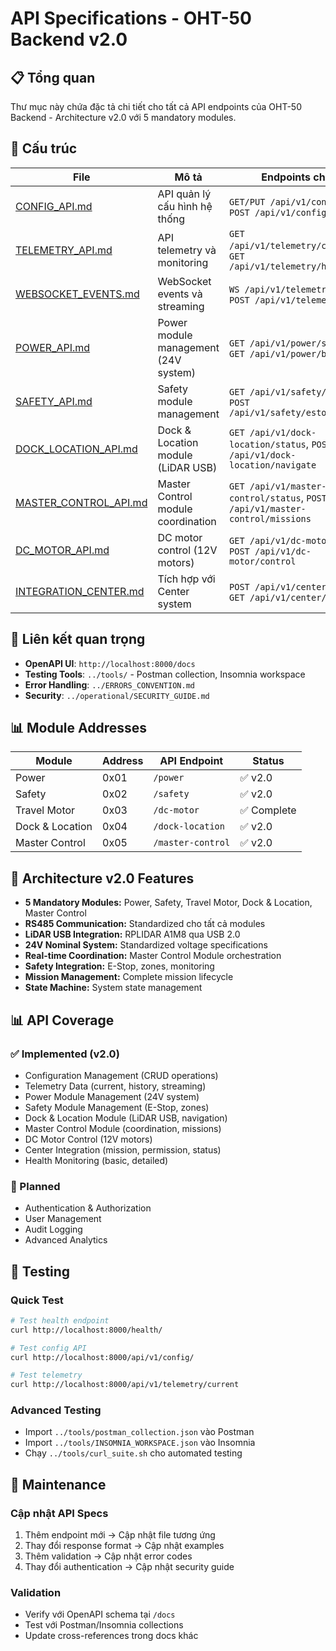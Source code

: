 # API Specifications - OHT-50 Backend v2.0

## 📋 Tổng quan
Thư mục này chứa đặc tả chi tiết cho tất cả API endpoints của OHT-50 Backend - Architecture v2.0 với 5 mandatory modules.

## 📁 Cấu trúc

| File | Mô tả | Endpoints chính | Status |
|------|-------|-----------------|--------|
| [CONFIG_API.md](./CONFIG_API.md) | API quản lý cấu hình hệ thống | `GET/PUT /api/v1/config/`, `POST /api/v1/config/validate` | ✅ v2.0 |
| [TELEMETRY_API.md](./TELEMETRY_API.md) | API telemetry và monitoring | `GET /api/v1/telemetry/current`, `GET /api/v1/telemetry/history` | ✅ Complete |
| [WEBSOCKET_EVENTS.md](./WEBSOCKET_EVENTS.md) | WebSocket events và streaming | `WS /api/v1/telemetry/stream`, `POST /api/v1/telemetry/rate` | ✅ Complete |
| [POWER_API.md](./POWER_API.md) | Power module management (24V system) | `GET /api/v1/power/status`, `GET /api/v1/power/battery` | ✅ v2.0 |
| [SAFETY_API.md](./SAFETY_API.md) | Safety module management | `GET /api/v1/safety/status`, `POST /api/v1/safety/estop/trigger` | ✅ v2.0 |
| [DOCK_LOCATION_API.md](./DOCK_LOCATION_API.md) | Dock & Location module (LiDAR USB) | `GET /api/v1/dock-location/status`, `POST /api/v1/dock-location/navigate` | ✅ v2.0 |
| [MASTER_CONTROL_API.md](./MASTER_CONTROL_API.md) | Master Control module coordination | `GET /api/v1/master-control/status`, `POST /api/v1/master-control/missions` | ✅ v2.0 |
| [DC_MOTOR_API.md](./DC_MOTOR_API.md) | DC motor control (12V motors) | `GET /api/v1/dc-motor/status`, `POST /api/v1/dc-motor/control` | ✅ Complete |
| [INTEGRATION_CENTER.md](./INTEGRATION_CENTER.md) | Tích hợp với Center system | `POST /api/v1/center/mission`, `GET /api/v1/center/modules` | ✅ Complete |

## 🔗 Liên kết quan trọng

- **OpenAPI UI**: `http://localhost:8000/docs`
- **Testing Tools**: `../tools/` - Postman collection, Insomnia workspace
- **Error Handling**: `../ERRORS_CONVENTION.md`
- **Security**: `../operational/SECURITY_GUIDE.md`

## 📊 Module Addresses
| Module | Address | API Endpoint | Status |
|--------|---------|--------------|--------|
| Power | 0x01 | `/power` | ✅ v2.0 |
| Safety | 0x02 | `/safety` | ✅ v2.0 |
| Travel Motor | 0x03 | `/dc-motor` | ✅ Complete |
| Dock & Location | 0x04 | `/dock-location` | ✅ v2.0 |
| Master Control | 0x05 | `/master-control` | ✅ v2.0 |

## 🔧 Architecture v2.0 Features
- **5 Mandatory Modules:** Power, Safety, Travel Motor, Dock & Location, Master Control
- **RS485 Communication:** Standardized cho tất cả modules
- **LiDAR USB Integration:** RPLIDAR A1M8 qua USB 2.0
- **24V Nominal System:** Standardized voltage specifications
- **Real-time Coordination:** Master Control Module orchestration
- **Safety Integration:** E-Stop, zones, monitoring
- **Mission Management:** Complete mission lifecycle
- **State Machine:** System state management

## 📊 API Coverage

### ✅ Implemented (v2.0)
- Configuration Management (CRUD operations)
- Telemetry Data (current, history, streaming)
- Power Module Management (24V system)
- Safety Module Management (E-Stop, zones)
- Dock & Location Module (LiDAR USB, navigation)
- Master Control Module (coordination, missions)
- DC Motor Control (12V motors)
- Center Integration (mission, permission, status)
- Health Monitoring (basic, detailed)

### 🔄 Planned
- Authentication & Authorization
- User Management
- Audit Logging
- Advanced Analytics

## 🧪 Testing

### Quick Test
```bash
# Test health endpoint
curl http://localhost:8000/health/

# Test config API
curl http://localhost:8000/api/v1/config/

# Test telemetry
curl http://localhost:8000/api/v1/telemetry/current
```

### Advanced Testing
- Import `../tools/postman_collection.json` vào Postman
- Import `../tools/INSOMNIA_WORKSPACE.json` vào Insomnia
- Chạy `../tools/curl_suite.sh` cho automated testing

## 📝 Maintenance

### Cập nhật API Specs
1. Thêm endpoint mới → Cập nhật file tương ứng
2. Thay đổi response format → Cập nhật examples
3. Thêm validation → Cập nhật error codes
4. Thay đổi authentication → Cập nhật security guide

### Validation
- Verify với OpenAPI schema tại `/docs`
- Test với Postman/Insomnia collections
- Update cross-references trong docs khác
